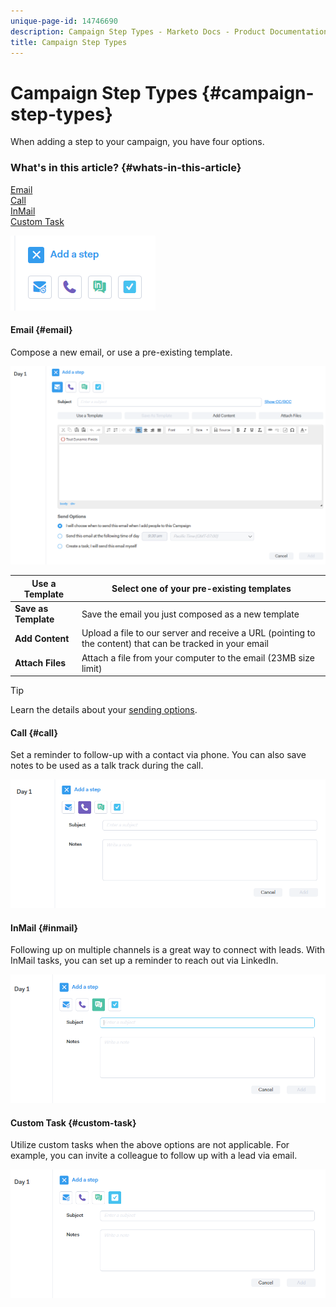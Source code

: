 ```yaml
---
unique-page-id: 14746690
description: Campaign Step Types - Marketo Docs - Product Documentation
title: Campaign Step Types
---
```


# Campaign Step Types {#campaign-step-types}

When adding a step to your campaign, you have four options.

### What's in this article? {#whats-in-this-article}

[Email](#email)  
[Call](#call)  
[InMail](#inmail)  
[Custom Task](#custom-task)

![](assets/one-4.png)

#### Email {#email}

Compose a new email, or use a pre-existing template.

![](assets/email.png)

| **Use a Template** |Select one of your pre-existing templates |
|---|---|
| **Save as Template** |Save the email you just composed as a new template |
| **Add Content** |Upload a file to our server and receive a URL (pointing to the content) that can be tracked in your email |
| **Attach Files** |Attach a file from your computer to the email (23MB size limit) |

>[!TIP]
>
>Learn the details about your [sending options](http://docs.marketo.com/x/7QDb).

#### Call {#call}

Set a reminder to follow-up with a contact via phone. You can also save notes to be used as a talk track during the call.

![](assets/pic.png)

#### InMail {#inmail}

Following up on multiple channels is a great way to connect with leads. With InMail tasks, you can set up a reminder to reach out via LinkedIn.

![](assets/inmail.png)

#### Custom Task {#custom-task}

Utilize custom tasks when the above options are not applicable. For example, you can invite a colleague to follow up with a lead via email.

![](assets/custom.png)

